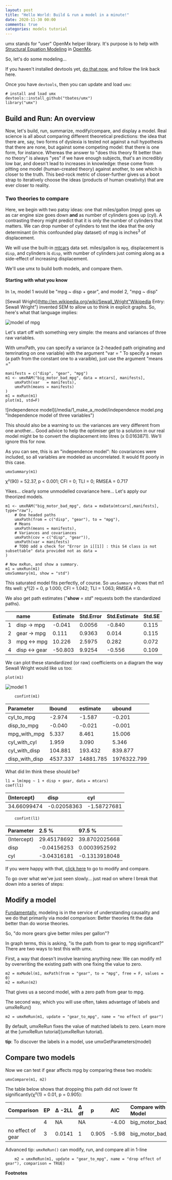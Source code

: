 ```yaml
---
layout: post
title: "Hello World: Build & run a model in a minute!"
date: 2020-11-30 00:00
comments: true
categories: models tutorial
---
```


<a name="top"></a>
umx stands for "user" OpenMx helper library. It's purpose is to help with [Structural Equation Modeling](http://en.wikipedia.org/wiki/Structural_equation_modeling) in [OpenMx](http://openmx.psyc.virginia.edu).

So, let's do some modeling... 

If you haven't installed devtools yet, [do that now](/models/tutorial/2020/12/10/Install.html), and follow the link back here.

Once you have `devtools`, then you can update and load `umx`:

``` splus
# install and load umx
devtools::install_github("tbates/umx")
library("umx")
```

<a name="overview"></a>
## Build and Run: An overview
Now, let's build, run, summarize, modify/compare, and display a model. Real science is all about comparing different theoretical predictions: the idea that there are, say, two forms of dyslexia is tested not against a null hypothesis that there are none, but against some competing model: that there is one form, for instance. Whereas the answer to "does this theory fit better than no theory" is always "yes" if we have enough subjects, that's an incredibly low bar, and doesn't lead to increases in knowledge: these come from pitting one model (human-created theory) against another, to see which is closer to the truth. This bed-rock metric of closer-further gives us a boot strap to iteratively choose the ideas (products of human creativity) that are ever closer to reality. 

### Two theories to compare
Here, we begin with two patsy ideas: one that miles/gallon (mpg) goes up as car engine size goes down **and** as number of cylinders goes up (cyl). A contrasting theory might predict that it is only the number of cylinders that matters. We can drop number of cylinders to test the idea that the only determinant (in this confounded play dataset) of mpg is inches<sup>3</sup> of displacement.

We will use the built-in [mtcars](https://stat.ethz.ch/R-manual/R-devel/library/datasets/html/mtcars.html) data set. miles/gallon is `mpg`, displacement is `disp`, and cylinders is `disp`, with number of cylinders just coming along as a side-effect of increasing displacement.

We'll use umx to build both models, and compare them.

#### Starting with what you know

In `lm`, model 1 would be "mpg ~ disp + gear", and model 2, "mpg ~ disp"

[Sewall Wright](http://en.wikipedia.org/wiki/Sewall_Wright"Wikipedia Entry: Sewall Wright") invented SEM to allow us to think in explicit graphs. So, here's what that language implies:

![model of mpg](/media/1_make_a_model/mpg_1a_theory.png "A model of Miles/gallon")

Let's start off with something very simple: the means and variances of three raw variables.

With umxPath, you can specify a variance (a 2-headed path originating and temrinating on one variable) with the argument "var = "
To specify a mean (a path from the constant one to a varaible), just use the argument "means ="

``` splus
manifests = c("disp", "gear", "mpg")
m1 <- umxRAM("big_motor_bad_mpg", data = mtcars[, manifests],
	umxPath(var   = manifests),
	umxPath(means = manifests)
)
m1 = mxRun(m1)
plot(m1, std=F)
```

![independence model](/media/1_make_a_model/independence model.png "Independence model of three variables")

This should also be a warning to us: the variances are very different from one another... Good advice to help the optimiser get to a solution in our real model might be to convert the displacement into litres (x 0.0163871). We'll ignore this for now.

As you can see, this is an "independence model": No covariances were included, so all variables are modeled as uncorrelated. It would fit poorly in this case.

``` splus
umxSummary(m1)
```

χ²(90) = 52.37, p < 0.001; CFI = 0; TLI = 0; RMSEA = 0.717

Yikes... clearly some unmodelled covariance here... Let's apply our theorized models.

``` splus
m1 <- umxRAM("big_motor_bad_mpg", data = mxData(mtcars[,manifests], type="raw"),
	# One headed paths
	umxPath(from = c("disp", "gear"), to = "mpg"),
	# Means
	umxPath(means = manifests),
	# Variances and covariances
	umxPath(cov = c("disp", "gear")),
	umxPath(var = manifests)
	# TODO add a check for "Error in i[[1]] : this S4 class is not subsettable" data provided not as data = 	
)

# Now mxRun, and show a summary.
m1 = umxRun(m1)
umxSummary(m1, show = "std")
```

This saturated model fits perfectly, of course.
So `umxSummary` shows that m1 fits well: χ²(2) = 0, p 1.000; CFI = 1.042; TLI = 1.063; RMSEA = 0.

We also get path estimates ("**show** = *std*" requests both the standardized paths).

|   | name           | Estimate | Std.Error | Std.Estimate | Std.SE |
|:--|:---------------|:---------|:----------|:-------------|:-------|
| 1 | disp -> mpg    |  -0.041  | 0.0056    | -0.840       | 0.115  |
| 2 | gear -> mpg    |   0.111  | 0.9363    |  0.014       | 0.115  |
| 3 | mpg <-> mpg    |  10.226  | 2.5975    |  0.282       | 0.072  |
| 4 | disp <-> gear  | -50.803  | 9.9254    | -0.556       | 0.109  |

We can plot these standardized (or raw) coefficients on a diagram the way Sewall Wright would like us too:

``` splus
plot(m1)
```
![model 1](/media/1_make_a_model/mtcar2.png "Model 1")

```splus
    confint(m1)
```

| Parameter      | lbound   | estimate  | ubound      |
|:---------------|:---------|:----------|:------------|
| cyl_to_mpg     | -2.974   | -1.587    | -0.201      |
| disp_to_mpg    | -0.040   | -0.021    | -0.001      |
| mpg_with_mpg   | 5.337    | 8.461     | 15.006      |
| cyl_with_cyl   | 1.959    | 3.090     | 5.346       |
| cyl_with_disp  | 104.881  | 193.432   | 839.877     |
| disp_with_disp | 4537.337 | 14881.785 | 1976322.799 |

What did lm think these should be?

```splus
l1 = lm(mpg ~ 1 + disp + gear, data = mtcars)
coef(l1)
```

| (Intercept) | disp        | cyl         |
|:------------|:------------|:------------|
| 34.66099474 | -0.02058363 | -1.58727681 |

```splus
    confint(l1)
```

| Parameter   | 2.5 %       | 97.5 %        |
|:------------|:------------|:--------------|
| (Intercept) | 29.45178692 | 39.8702025668 |
| disp        | -0.04156253 | 0.0003952592  |
| cyl         | -3.04316181 | -0.1313918048 |

If you were happy with that, [click here](#modify) to go to modify and compare.

To go over what we've just seen slowly... just read on where I break that down into a series of steps:


<a name="modify"></a>
## Modify a model

[Fundamentally](http://www.mii.ucla.edu/causality), modeling is in the service of understanding causality and we do that primarily via model comparison: Better theories fit the data better than do worse theories.

So, "do more gears give better miles per gallon"?

In graph terms, this is asking, "is the path from to gear to mpg significant?" There are two ways to test this with umx.

First, a way that doesn't involve learning anything new: We can modify m1 by overwriting the existing path with one fixing the value to zero.

``` splus
m2 = mxModel(m1, mxPath(from = "gear", to = "mpg", free = F, values = 0)
m2 = mxRun(m2)
```
That gives us a second model, with a zero path from gear to mpg.

The second way, which you will use often, takes advantage of labels and umxReRun()

``` splus
m2 = umxReRun(m1, update = "gear_to_mpg", name = "no effect of gear")
```
By default, umxReRun fixes the value of matched labels to zero. Learn more at the [umxReRun tutorial](umxReRun tutorial).

**tip**: To discover the labels in a model, use umxGetParameters(model)
<a name="compare"></a>
## Compare two models

Now we can test if gear affects mpg by comparing these two models:

``` splus
umxCompare(m1, m2)
```

The table below shows that dropping this path did not lower fit significantly(χ²(1) = 0.01, p = 0.905):

| Comparison        | EP | Δ -2LL     | Δ df  | p     | AIC   | Compare with Model |
|:------------------|:---|:-----------|:------|:------|:------|:-------------------|
| <NA>              | 4  | NA         | NA    | <NA>  | -4.00 | big_motor_bad_mpg  |
| no effect of gear | 3  | 0.0141     | 1     | 0.905 | -5.98 | big_motor_bad_mpg  |


Advanced tip: `umxReRun()` can modify, run, and compare all in 1-line

``` splus
	m2 = umxReRun(m1, update = "gear_to_mpg", name = "drop effect of gear"), comparison = TRUE)
```

**Footnotes**
[^1]: `devtools` is @Hadley's package for using packages not on CRAN.

<!--
#### TODO
1. Examples using  [personality](https://en.wikipedia.org/wiki/Five_Factor_Model) data.
2. IQ example. A model in which all facets load on each other. compare to *g*
-->
